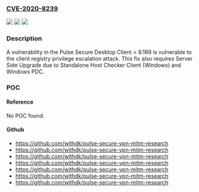 ### [CVE-2020-8239](https://cve.mitre.org/cgi-bin/cvename.cgi?name=CVE-2020-8239)
![](https://img.shields.io/static/v1?label=Product&message=Pulse%20Secure%20Desktop%20Cient&color=blue)
![](https://img.shields.io/static/v1?label=Version&message=n%2Fa&color=blue)
![](https://img.shields.io/static/v1?label=Vulnerability&message=Privilege%20Escalation%20(CAPEC-233)&color=brighgreen)

### Description

A vulnerability in the Pulse Secure Desktop Client < 9.1R9 is vulnerable to the client registry privilege escalation attack. This fix also requires Server Side Upgrade due to Standalone Host Checker Client (Windows) and Windows PDC.

### POC

#### Reference
No POC found.

#### Github
- https://github.com/withdk/pulse-secure-vpn-mitm-research
- https://github.com/withdk/pulse-secure-vpn-mitm-research
- https://github.com/withdk/pulse-secure-vpn-mitm-research
- https://github.com/withdk/pulse-secure-vpn-mitm-research
- https://github.com/withdk/pulse-secure-vpn-mitm-research
- https://github.com/withdk/pulse-secure-vpn-mitm-research
- https://github.com/withdk/pulse-secure-vpn-mitm-research

